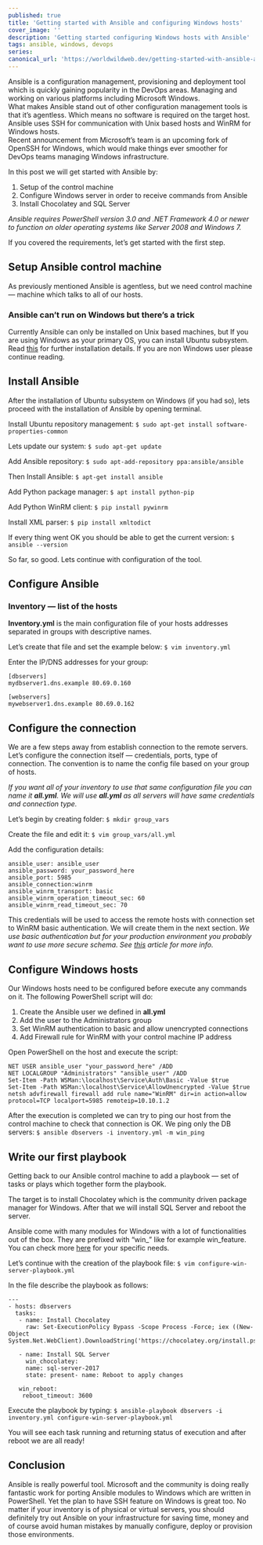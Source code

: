 ```yaml
---
published: true
title: 'Getting started with Ansible and configuring Windows hosts'
cover_image: ''
description: 'Getting started configuring Windows hosts with Ansible'
tags: ansible, windows, devops
series:
canonical_url: 'https://worldwildweb.dev/getting-started-with-ansible-and-configuring-windows-machines/'
---
```


Ansible is a configuration management, provisioning and deployment tool which is quickly gaining popularity in the DevOps areas. Managing and working on various platforms including Microsoft Windows.  
What makes Ansible stand out of other configuration management tools is that it’s agentless. Which means no software is required on the target host. Ansible uses SSH for communication with Unix based hosts and WinRM for Windows hosts.  
Recent announcement from Microsoft’s team is an upcoming fork of OpenSSH for Windows, which would make things ever smoother for DevOps teams managing Windows infrastructure.

In this post we will get started with Ansible by:

1.  Setup of the control machine
2.  Configure Windows server in order to receive commands from Ansible
3.  Install Chocolatey and SQL Server

_Ansible requires PowerShell version 3.0 and .NET Framework 4.0 or newer to function on older operating systems like Server 2008 and Windows 7._

If you covered the requirements, let’s get started with the first step.

## Setup Ansible control machine

As previously mentioned Ansible is agentless, but we need control machine — machine which talks to all of our hosts.

### Ansible can’t run on Windows but there’s a trick

Currently Ansible can only be installed on Unix based machines, but If you are using Windows as your primary OS, you can install Ubuntu subsystem. Read [this](https://docs.microsoft.com/en-us/windows/wsl/install-win10) for further installation details. If you are non Windows user please continue reading.

## Install Ansible

After the installation of Ubuntu subsystem on Windows (if you had so), lets proceed with the installation of Ansible by opening terminal.

Install Ubuntu repository management:
`$ sudo apt-get install software-properties-common`

Lets update our system:
`$ sudo apt-get update`

Add Ansible repository:
`$ sudo apt-add-repository ppa:ansible/ansible`

Then Install Ansible:
`$ apt-get install ansible`

Add Python package manager:
`$ apt install python-pip`

Add Python WinRM client:
`$ pip install pywinrm`

Install XML parser:
`$ pip install xmltodict`

If every thing went OK you should be able to get the current version:
`$ ansible --version`

So far, so good. Lets continue with configuration of the tool.

## Configure Ansible

### Inventory — list of the hosts

**Inventory.yml** is the main configuration file of your hosts addresses separated in groups with descriptive names.

Let’s create that file and set the example below:
`$ vim inventory.yml`

Enter the IP/DNS addresses for your group:

```
[dbservers]
mydbserver1.dns.example 80.69.0.160

[webservers]
mywebserver1.dns.example 80.69.0.162
```

## Configure the connection

We are a few steps away from establish connection to the remote servers. Let’s configure the connection itself — credentials, ports, type of connection. The convention is to name the config file based on your group of hosts.

_If you want all of your inventory to use that same configuration file you can name it_ **_all.yml_**_. We will use_ **_all.yml_** _as all servers will have same credentials and connection type._

Let’s begin by creating folder:
`$ mkdir group_vars`

Create the file and edit it:
`$ vim group_vars/all.yml`

Add the configuration details:

```
ansible_user: ansible_user
ansible_password: your_password_here
ansible_port: 5985
ansible_connection:winrm
ansible_winrm_transport: basic
ansible_winrm_operation_timeout_sec: 60
ansible_winrm_read_timeout_sec: 70
```

This credentials will be used to access the remote hosts with connection set to WinRM basic authentication. We will create them in the next section.
_We use basic authentication but for your production environment you probably want to use more secure schema. See_ [_this_](https://docs.ansible.com/ansible/latest/user_guide/windows_winrm.html?highlight=windows) _article for more info._

## Configure Windows hosts

Our Windows hosts need to be configured before execute any commands on it. The following PowerShell script will do:

1.  Create the Ansible user we defined in **all.yml**
2.  Add the user to the Administrators group
3.  Set WinRM authentication to basic and allow unencrypted connections
4.  Add Firewall rule for WinRM with your control machine IP address

Open PowerShell on the host and execute the script:

```
NET USER ansible_user "your_password_here" /ADD
NET LOCALGROUP "Administrators" "ansible_user" /ADD
Set-Item -Path WSMan:\localhost\Service\Auth\Basic -Value $true
Set-Item -Path WSMan:\localhost\Service\AllowUnencrypted -Value $true
netsh advfirewall firewall add rule name="WinRM" dir=in action=allow protocol=TCP localport=5985 remoteip=10.10.1.2
```

After the execution is completed we can try to ping our host from the control machine to check that connection is OK. We ping only the DB servers:
`$ ansible dbservers -i inventory.yml -m win_ping`

## Write our first playbook

Getting back to our Ansible control machine to add a playbook — set of tasks or plays which together form the playbook.

The target is to install Chocolatey which is the community driven package manager for Windows. After that we will install SQL Server and reboot the server.

Ansible come with many modules for Windows with a lot of functionalities out of the box. They are prefixed with “win\_” like for example win_feature. You can check more [here](https://docs.ansible.com/ansible/latest/modules/list_of_windows_modules.html?highlight=windows) for your specific needs.

Let’s continue with the creation of the playbook file:
`$ vim configure-win-server-playbook.yml`

In the file describe the playbook as follows:

```
---
- hosts: dbservers
  tasks:
   - name: Install Chocolatey
     raw: Set-ExecutionPolicy Bypass -Scope Process -Force; iex ((New-Object System.Net.WebClient).DownloadString('https://chocolatey.org/install.ps1'))

   - name: Install SQL Server
     win_chocolatey:
     name: sql-server-2017
     state: present- name: Reboot to apply changes

   win_reboot:
    reboot_timeout: 3600
```

Execute the playbook by typing:
`$ ansible-playbook dbservers -i inventory.yml configure-win-server-playbook.yml`

You will see each task running and returning status of execution and after reboot we are all ready!

## Conclusion

Ansible is really powerful tool. Microsoft and the community is doing really fantastic work for porting Ansible modules to Windows which are written in PowerShell. Yet the plan to have SSH feature on Windows is great too. No matter if your inventory is of physical or virtual servers, you should definitely try out Ansible on your infrastructure for saving time, money and of course avoid human mistakes by manually configure, deploy or provision those environments.
